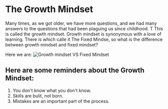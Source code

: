# The Growth Mindset
Many times, as we got older, we have more questions, and we had many answers to the questions that had been plaguing us since childhood. T
This is called the growth mindset.
Growth mindset is synonymous with a love of learning.
There is which calle it The Fixed Mindse, so what is the difference between growth mindset and fixed mindset?

Here we are:
![Growth mindset VS Fixed Mindset](https://cdn.shopify.com/s/files/1/2013/0229/products/growth_mindset_printable_poster_kids_3@2x.png?v=1531968705)
## Here are some reminders about the Growth Mindset:
1. You don't know what you don't know.
2. Skills are bulit, not born.
3. Mistakes are an important part of the process.
